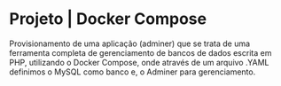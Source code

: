 # Projeto | Docker Compose

Provisionamento de uma aplicação (adminer) que se trata de uma ferramenta completa de gerenciamento de bancos de dados escrita em PHP, utilizando o Docker Compose, onde através de um arquivo .YAML definimos o MySQL como banco e, o Adminer para gerenciamento.
